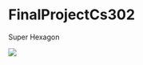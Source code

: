 # FinalProjectCs302
Super Hexagon

<img src="https://steamcdn-a.akamaihd.net/steam/apps/221640/header.jpg?t=1531474399"></img>
